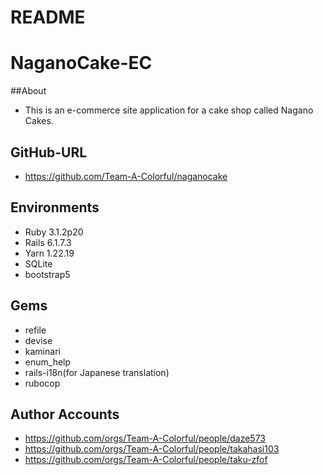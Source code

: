 # README

# NaganoCake-EC

##About
* This is an e-commerce site application for a cake shop called Nagano Cakes.

## GitHub-URL
* https://github.com/Team-A-Colorful/naganocake

## Environments
* Ruby 3.1.2p20
* Rails 6.1.7.3
* Yarn 1.22.19
* SQLite
* bootstrap5

## Gems
* refile
* devise
* kaminari
* enum_help
* rails-i18n(for Japanese translation)
* rubocop

## Author Accounts
* https://github.com/orgs/Team-A-Colorful/people/daze573
* https://github.com/orgs/Team-A-Colorful/people/takahasi103
* https://github.com/orgs/Team-A-Colorful/people/taku-zfof
